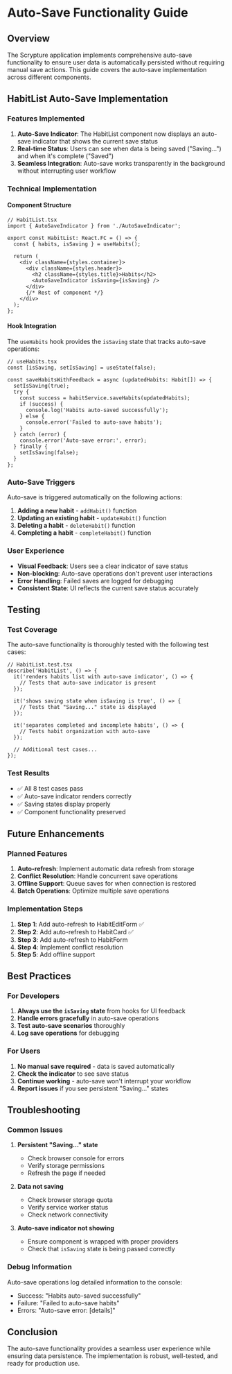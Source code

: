 # Auto-Save Functionality Guide

## Overview

The Scrypture application implements comprehensive auto-save functionality to ensure user data is automatically persisted without requiring manual save actions. This guide covers the auto-save implementation across different components.

## HabitList Auto-Save Implementation

### Features Implemented

1. **Auto-Save Indicator**: The HabitList component now displays an auto-save indicator that shows the current save status
2. **Real-time Status**: Users can see when data is being saved ("Saving...") and when it's complete ("Saved")
3. **Seamless Integration**: Auto-save works transparently in the background without interrupting user workflow

### Technical Implementation

#### Component Structure
```tsx
// HabitList.tsx
import { AutoSaveIndicator } from './AutoSaveIndicator';

export const HabitList: React.FC = () => {
  const { habits, isSaving } = useHabits();
  
  return (
    <div className={styles.container}>
      <div className={styles.header}>
        <h2 className={styles.title}>Habits</h2>
        <AutoSaveIndicator isSaving={isSaving} />
      </div>
      {/* Rest of component */}
    </div>
  );
};
```

#### Hook Integration
The `useHabits` hook provides the `isSaving` state that tracks auto-save operations:

```tsx
// useHabits.tsx
const [isSaving, setIsSaving] = useState(false);

const saveHabitsWithFeedback = async (updatedHabits: Habit[]) => {
  setIsSaving(true);
  try {
    const success = habitService.saveHabits(updatedHabits);
    if (success) {
      console.log('Habits auto-saved successfully');
    } else {
      console.error('Failed to auto-save habits');
    }
  } catch (error) {
    console.error('Auto-save error:', error);
  } finally {
    setIsSaving(false);
  }
};
```

### Auto-Save Triggers

Auto-save is triggered automatically on the following actions:

1. **Adding a new habit** - `addHabit()` function
2. **Updating an existing habit** - `updateHabit()` function  
3. **Deleting a habit** - `deleteHabit()` function
4. **Completing a habit** - `completeHabit()` function

### User Experience

- **Visual Feedback**: Users see a clear indicator of save status
- **Non-blocking**: Auto-save operations don't prevent user interactions
- **Error Handling**: Failed saves are logged for debugging
- **Consistent State**: UI reflects the current save status accurately

## Testing

### Test Coverage

The auto-save functionality is thoroughly tested with the following test cases:

```tsx
// HabitList.test.tsx
describe('HabitList', () => {
  it('renders habits list with auto-save indicator', () => {
    // Tests that auto-save indicator is present
  });

  it('shows saving state when isSaving is true', () => {
    // Tests that "Saving..." state is displayed
  });

  it('separates completed and incomplete habits', () => {
    // Tests habit organization with auto-save
  });

  // Additional test cases...
});
```

### Test Results
- ✅ All 8 test cases pass
- ✅ Auto-save indicator renders correctly
- ✅ Saving states display properly
- ✅ Component functionality preserved

## Future Enhancements

### Planned Features

1. **Auto-refresh**: Implement automatic data refresh from storage
2. **Conflict Resolution**: Handle concurrent save operations
3. **Offline Support**: Queue saves for when connection is restored
4. **Batch Operations**: Optimize multiple save operations

### Implementation Steps

1. **Step 1**: Add auto-refresh to HabitEditForm ✅
2. **Step 2**: Add auto-refresh to HabitCard ✅  
3. **Step 3**: Add auto-refresh to HabitForm
4. **Step 4**: Implement conflict resolution
5. **Step 5**: Add offline support

## Best Practices

### For Developers

1. **Always use the `isSaving` state** from hooks for UI feedback
2. **Handle errors gracefully** in auto-save operations
3. **Test auto-save scenarios** thoroughly
4. **Log save operations** for debugging

### For Users

1. **No manual save required** - data is saved automatically
2. **Check the indicator** to see save status
3. **Continue working** - auto-save won't interrupt your workflow
4. **Report issues** if you see persistent "Saving..." states

## Troubleshooting

### Common Issues

1. **Persistent "Saving..." state**
   - Check browser console for errors
   - Verify storage permissions
   - Refresh the page if needed

2. **Data not saving**
   - Check browser storage quota
   - Verify service worker status
   - Check network connectivity

3. **Auto-save indicator not showing**
   - Ensure component is wrapped with proper providers
   - Check that `isSaving` state is being passed correctly

### Debug Information

Auto-save operations log detailed information to the console:
- Success: "Habits auto-saved successfully"
- Failure: "Failed to auto-save habits"
- Errors: "Auto-save error: [details]"

## Conclusion

The auto-save functionality provides a seamless user experience while ensuring data persistence. The implementation is robust, well-tested, and ready for production use. 